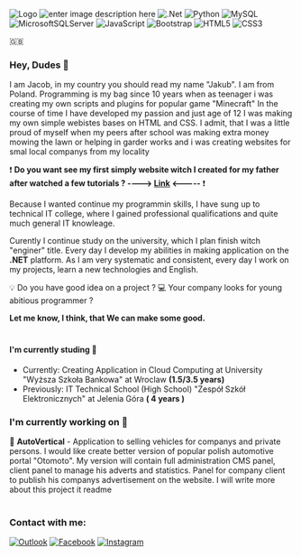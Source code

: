 ![Logo](https://i.ibb.co/7Q3Kygd/baner-kolor.png)
![enter image description here](https://img.shields.io/badge/C%20Sharp-239120.svg?style=for-the-badge&logo=C-Sharp&logoColor=white) ![.Net](https://img.shields.io/badge/.NET-5C2D91?style=for-the-badge&logo=.net&logoColor=white) ![Python](https://img.shields.io/badge/python-3670A0?style=for-the-badge&logo=python&logoColor=ffdd54) ![MySQL](https://img.shields.io/badge/mysql-%2300f.svg?style=for-the-badge&logo=mysql&logoColor=white) ![MicrosoftSQLServer](https://img.shields.io/badge/Microsoft%20SQL%20Sever-CC2927?style=for-the-badge&logo=microsoft%20sql%20server&logoColor=white) ![JavaScript](https://img.shields.io/badge/javascript-%23323330.svg?style=for-the-badge&logo=javascript&logoColor=%23F7DF1E)  ![Bootstrap](https://img.shields.io/badge/bootstrap-%23563D7C.svg?style=for-the-badge&logo=bootstrap&logoColor=white) ![HTML5](https://img.shields.io/badge/html5-%23E34F26.svg?style=for-the-badge&logo=html5&logoColor=white) ![CSS3](https://img.shields.io/badge/css3-%231572B6.svg?style=for-the-badge&logo=css3&logoColor=white)

:uk:
### Hey,  Dudes  :wave:
I am Jacob, in my country you should read my name "Jakub".
I am from Poland. Programming is my bag since 10 years when as teenager i was creating my own scripts and plugins for popular game "Minecraft" In the course of time I have developed my passion and just age of 12 I was making my own simple webistes bases on HTML and CSS.  I admit, that I was a little proud of myself when my peers after school was making extra money mowing the lawn or helping in garder works and i  was creating websites for smal local companys from my locality

:exclamation: **Do you want see my first simply website witch I created  for my father after watched a few tutorials ? ----> [Link](https://kubartjg.pl/) <-----** :exclamation:

Because I wanted continue my programmin skills, I have sung up to technical IT college, where I gained professional qualifications and quite much general IT knowleage.

Curently I continue study on the university, which I plan finish witch "enginer" title.
Every day I develop my abilities  in making application on the **.NET** platform. 
As I am very systematic and consistent, every day I work on my projects, learn a new technologies and English.

:bulb: Do you have good idea on a project ? 
:computer: Your company looks for young abitious programmer ?

**Let me know, I think, that We can make some good.**
#
####  I'm currently studing :school:

-  Currently:  Creating Application   in Cloud Computing at University "Wyższa Szkoła Bankowa" at Wroclaw **(1.5/3.5 years)**
- Previously: IT Technical School (High School)  "Zespół Szkół Elektronicznych" at Jelenia Góra **( 4 years )**

### I'm currently working on :wrench:
:car: **AutoVertical** -  Application to selling vehicles for companys and private persons. I would like create better version of popular polish automotive portal "Otomoto".  My version will contain full administration CMS panel, client panel to manage his adverts and statistics. Panel for company client to publish his companys advertisement on the website. I will write more about this project it readme 

#
### Contact with me: 
[![Outlook](https://img.shields.io/badge/Microsoft_Outlook-0078D4?style=for-the-badge&logo=microsoft-outlook&logoColor=white)](mailto:czarnecki.web@outlook.com) [![Facebook](https://img.shields.io/badge/Facebook-%231877F2.svg?style=for-the-badge&logo=Facebook&logoColor=white)](https://www.facebook.com/kuba.czarnecki.142/) [![Instagram](https://img.shields.io/badge/Instagram-%23E4405F.svg?style=for-the-badge&logo=Instagram&logoColor=white)](https://www.instagram.com/_czarnecky_/) 


